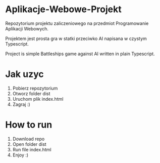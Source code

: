 # Aplikacje-Webowe-Projekt
Repozytorium projektu zaliczeniowego na przedmiot Programowanie Aplikacji Webowych.

Projektem jest prosta gra w statki przeciwko AI napisana w czystym Typescript.

Project is simple Battleships game against AI written in plain Typescript.

# Jak uzyc

1. Pobierz repozytorium
2. Otworz folder dist
3. Uruchom plik index.html
4. Zagraj :)

# How to run

1. Download repo
2. Open folder dist
3. Run file index.html
4. Enjoy :)
